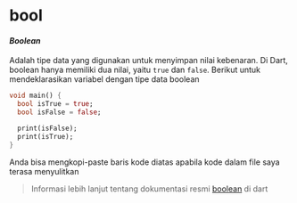 # bool

#### $Boolean$

Adalah tipe data yang digunakan untuk menyimpan nilai kebenaran. Di Dart, boolean hanya memiliki dua nilai, yaitu `true` dan `false`. Berikut untuk mendeklarasikan variabel dengan tipe data boolean

```dart
void main() {
  bool isTrue = true;
  bool isFalse = false;

  print(isFalse);
  print(isTrue);
}
```

Anda bisa mengkopi-paste baris kode diatas apabila kode dalam file saya terasa menyulitkan

> Informasi lebih lanjut tentang dokumentasi resmi [boolean](https://api.dart.dev/stable/2.14.2/dart-core/bool-class.html "api.dart.dev") di dart
